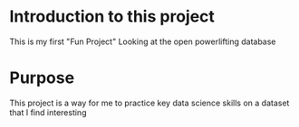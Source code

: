 # Introduction to this project

This is my first "Fun Project" Looking at the open powerlifting database

# Purpose
This project is a way for me to practice key data science skills on a dataset that I find interesting 
